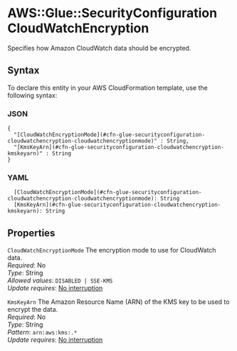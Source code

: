 # AWS::Glue::SecurityConfiguration CloudWatchEncryption<a name="aws-properties-glue-securityconfiguration-cloudwatchencryption"></a>

Specifies how Amazon CloudWatch data should be encrypted\.

## Syntax<a name="aws-properties-glue-securityconfiguration-cloudwatchencryption-syntax"></a>

To declare this entity in your AWS CloudFormation template, use the following syntax:

### JSON<a name="aws-properties-glue-securityconfiguration-cloudwatchencryption-syntax.json"></a>

```
{
  "[CloudWatchEncryptionMode](#cfn-glue-securityconfiguration-cloudwatchencryption-cloudwatchencryptionmode)" : String,
  "[KmsKeyArn](#cfn-glue-securityconfiguration-cloudwatchencryption-kmskeyarn)" : String
}
```

### YAML<a name="aws-properties-glue-securityconfiguration-cloudwatchencryption-syntax.yaml"></a>

```
  [CloudWatchEncryptionMode](#cfn-glue-securityconfiguration-cloudwatchencryption-cloudwatchencryptionmode): String
  [KmsKeyArn](#cfn-glue-securityconfiguration-cloudwatchencryption-kmskeyarn): String
```

## Properties<a name="aws-properties-glue-securityconfiguration-cloudwatchencryption-properties"></a>

`CloudWatchEncryptionMode`  <a name="cfn-glue-securityconfiguration-cloudwatchencryption-cloudwatchencryptionmode"></a>
The encryption mode to use for CloudWatch data\.  
*Required*: No  
*Type*: String  
*Allowed values*: `DISABLED | SSE-KMS`  
*Update requires*: [No interruption](https://docs.aws.amazon.com/AWSCloudFormation/latest/UserGuide/using-cfn-updating-stacks-update-behaviors.html#update-no-interrupt)

`KmsKeyArn`  <a name="cfn-glue-securityconfiguration-cloudwatchencryption-kmskeyarn"></a>
The Amazon Resource Name \(ARN\) of the KMS key to be used to encrypt the data\.  
*Required*: No  
*Type*: String  
*Pattern*: `arn:aws:kms:.*`  
*Update requires*: [No interruption](https://docs.aws.amazon.com/AWSCloudFormation/latest/UserGuide/using-cfn-updating-stacks-update-behaviors.html#update-no-interrupt)